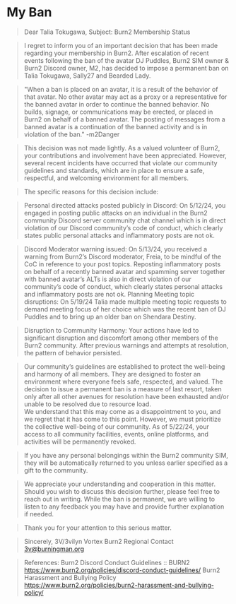 # My Ban

> Dear Talia Tokugawa,
> Subject: Burn2 Membership Status 

> I regret to inform you of an important decision that has been made regarding your membership in Burn2. After escalation of recent events following the ban of the avatar DJ Puddles, Burn2 SIM owner & Burn2 Discord owner, M2, has decided to impose a permanent ban on Talia Tokugawa, Sally27 and Bearded Lady. 

> "When a ban is placed on an avatar, it is a result of the behavior of that avatar. No other avatar may act as a proxy or a representative for the banned avatar in order to continue the banned behavior. No builds, signage, or communications may be erected, or placed in Burn2 on behalf of a banned avatar. The posting of messages from a banned avatar is a continuation of the banned activity and is in violation of the ban."
> -m2Danger

> This decision was not made lightly. As a valued volunteer of Burn2, your contributions and involvement have been appreciated. However, several recent incidents have occurred that violate our community guidelines and standards, which are in place to ensure a safe, respectful, and welcoming environment for all members.

> The specific reasons for this decision include:

> Personal directed attacks posted publicly in Discord: 
> On 5/12/24, you engaged in posting public attacks on an individual in the Burn2 community Discord server community chat channel which is in direct violation of our Discord community’s code of conduct, which clearly states public personal attacks and inflammatory posts are not ok. 

> Discord Moderator warning issued: 
> On 5/13/24, you received a warning from Burn2’s Discord moderator, Freia, to be mindful of the CoC in reference to your post topics. Reposting inflammatory posts on behalf of a recently banned avatar and spamming server together with banned avatar’s ALTs is also in direct violation of our community’s code of conduct, which clearly states personal attacks and inflammatory posts are not ok.
> Planning Meeting topic disruptions: On 5/19/24 Talia made multiple meeting topic requests to demand meeting focus of her choice which was the recent ban of DJ Puddles and to bring up an older ban on Shendara Destiny.

> Disruption to Community Harmony: 
Your actions have led to significant disruption and discomfort among other members of the Burn2 community. After previous warnings and attempts at resolution, the pattern of behavior persisted.

> Our community’s guidelines are established to protect the well-being and harmony of all members. They are designed to foster an environment where everyone feels safe, respected, and valued. The decision to issue a permanent ban is a measure of last resort, taken only after all other avenues for resolution have been exhausted and/or unable to be resolved due to resource load.  
> We understand that this may come as a disappointment to you, and we regret that it has come to this point. However, we must prioritize the collective well-being of our community. As of 5/22/24, your access to all community facilities, events, online platforms, and activities will be permanently revoked.

> If you have any personal belongings within the Burn2 community SIM, they will be automatically returned to you unless earlier specified as a gift to the community. 

> We appreciate your understanding and cooperation in this matter. Should you wish to discuss this decision further, please feel free to reach out in writing. While the ban is permanent, we are willing to listen to any feedback you may have and provide further explanation if needed.

> Thank you for your attention to this serious matter.

> Sincerely,
> 3V/3vilyn Vortex
> Burn2 Regional Contact
> 3v@burningman.org

> References:
> Burn2 Discord Conduct Guidelines :: BURN2
> https://www.burn2.org/policies/discord-conduct-guidelines/
> Burn2 Harassment and Bullying Policy
> https://www.burn2.org/policies/burn2-harassment-and-bullying-policy/